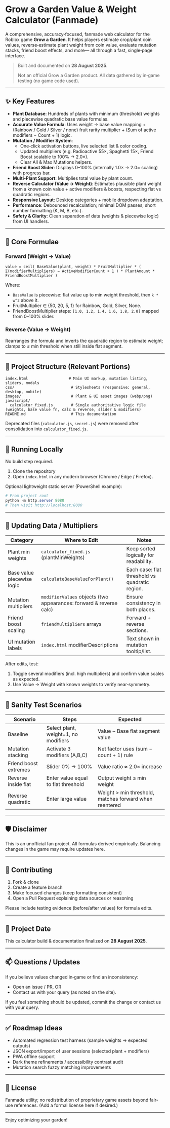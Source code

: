 # Grow a Garden Value & Weight Calculator (Fanmade)

A comprehensive, accuracy‑focused, fanmade web calculator for the Roblox game **Grow a Garden**. It helps players estimate crop/plant coin values, reverse‑estimate plant weight from coin value, evaluate mutation stacks, friend boost effects, and more— all through a fast, single‑page interface.

> Built and documented on **28 August 2025**.
>
> Not an official Grow a Garden product. All data gathered by in‑game testing (no game code used).

---
## ✨ Key Features
- **Plant Database**: Hundreds of plants with minimum (threshold) weights and piecewise quadratic base value formulas.
- **Accurate Value Formula**: Uses weight → base value mapping + (Rainbow / Gold / Silver / none) fruit rarity multiplier + (Sum of active modifiers − Count + 1) logic.
- **Mutation / Modifier System**:
  - One‑click activation buttons, live selected list & color coding.
  - Updated multipliers (e.g. Radioactive 55×, Spaghetti 15×, Friend Boost scalable to 100% → 2.0×).
  - Clear All & Max Mutations helpers.
- **Friend Boost Slider**: Displays 0–100% (internally 1.0× → 2.0× scaling) with progress bar.
- **Multi‑Plant Support**: Multiplies total value by plant count.
- **Reverse Calculator (Value → Weight)**: Estimates plausible plant weight from a known coin value + active modifiers & boosts, respecting flat vs quadratic regions.
- **Responsive Layout**: Desktop categories + mobile dropdown adaptation.
- **Performance**: Debounced recalculation; minimal DOM passes; short number formatting (K, M, B, etc.).
- **Safety & Clarity**: Clean separation of data (weights & piecewise logic) from UI handlers.

---
## 🧠 Core Formulae
### Forward (Weight → Value)
```
value = ceil( BaseValue(plant, weight) * FruitMultiplier * ( Σ(modifierMultipliers) − ActiveModifierCount + 1 ) * PlantAmount * FriendBoostMultiplier )
```
Where:
- `BaseValue` is piecewise: flat value up to min weight threshold, then `k * w^2` above it.
- FruitMultiplier ∈ {50, 20, 5, 1} for Rainbow, Gold, Silver, None.
- FriendBoostMultiplier steps: `[1.0, 1.2, 1.4, 1.6, 1.8, 2.0]` mapped from 0–100% slider.

### Reverse (Value → Weight)
Rearranges the formula and inverts the quadratic region to estimate weight; clamps to ≤ min threshold when still inside flat segment.

---
## 📁 Project Structure (Relevant Portions)
```
index.html                  # Main UI markup, mutation listing, sliders, modals
css/                         # Stylesheets (responsive: general, desktop, mobile)
images/                      # Plant & UI asset images (webp/png)
javascript/
  calculator_fixed.js        # Single authoritative logic file (weights, base value fn, calc & reverse, slider & modifiers)
README.md                    # This documentation
```
Deprecated files (`calculator.js`, `secret.js`) were removed after consolidation into `calculator_fixed.js`.

---
## 🚀 Running Locally
No build step required.
1. Clone the repository
2. Open `index.html` in any modern browser (Chrome / Edge / Firefox).

Optional lightweight static server (PowerShell example):
```powershell
# From project root
python -m http.server 8080
# Then visit http://localhost:8080
```

---
## 🔧 Updating Data / Multipliers
| Category | Where to Edit | Notes |
|----------|---------------|-------|
| Plant min weights | `calculator_fixed.js` (plantMinWeights) | Keep sorted logically for readability. |
| Base value piecewise logic | `calculateBaseValueForPlant()` | Each case: flat threshold vs quadratic region. |
| Mutation multipliers | `modifierValues` objects (two appearances: forward & reverse calc) | Ensure consistency in both places. |
| Friend boost scaling | `friendMultipliers` arrays | Forward + reverse sections. |
| UI mutation labels | `index.html` modifierDescriptions | Text shown in mutation tooltip/list. |

After edits, test:
1. Toggle several modifiers (incl. high multipliers) and confirm value scales as expected.
2. Use Value → Weight with known weights to verify near‑symmetry.

---
## 🧪 Sanity Test Scenarios
| Scenario | Steps | Expected |
|----------|-------|----------|
| Baseline | Select plant, weight=1, no modifiers | Value ~ Base flat segment value |
| Mutation stacking | Activate 3 modifiers (A,B,C) | Net factor uses (sum − count + 1) rule |
| Friend boost extremes | Slider 0% → 100% | Value ratio ≈ 2.0× increase |
| Reverse inside flat | Enter value equal to flat threshold | Output weight ≤ min weight |
| Reverse quadratic | Enter large value | Weight > min threshold, matches forward when reentered |

---
## 🛡️ Disclaimer
This is an unofficial fan project. All formulas derived empirically. Balancing changes in the game may require updates here.

---
## 🤝 Contributing
1. Fork & clone
2. Create a feature branch
3. Make focused changes (keep formatting consistent)
4. Open a Pull Request explaining data sources or reasoning

Please include testing evidence (before/after values) for formula edits.

---
## 📅 Project Date
This calculator build & documentation finalized on **28 August 2025**.

---
## 📫 Questions / Updates
If you believe values changed in‑game or find an inconsistency:
- Open an issue / PR, OR
- Contact us with your query (as noted on the site).

If you feel something should be updated, commit the change or contact us with your query.

---
## ✅ Roadmap Ideas
- Automated regression test harness (sample weights → expected outputs)
- JSON export/import of user sessions (selected plant + modifiers)
- PWA offline support
- Dark theme refinements / accessibility contrast audit
- Mutation search fuzzy matching improvements

---
## 📝 License
Fanmade utility; no redistribution of proprietary game assets beyond fair-use references. (Add a formal license here if desired.)

---
Enjoy optimizing your garden!
